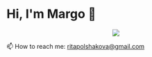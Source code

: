 # Hi, I'm Margo 👋

<p align='center'>
   <a href="https://t.me/ritapolsh">
       <img src="https://img.shields.io/badge/Telegram-2CA5E0?style=for-the-badge&logo=telegram&logoColor=white"/>
   </a>
<p align='center'>
 
   📫 How to reach me: <a href='mailto:ritapolshakova@gmail.com'>ritapolshakova@gmail.com</a>
</p>

<!--
**MargoPolsh/MargoPolsh** is a ✨ _special_ ✨ repository because its `README.md` (this file) appears on your GitHub profile.

Here are some ideas to get you started:

- 🔭 I’m currently working on ...
- 🌱 I’m currently learning ...
- 👯 I’m looking to collaborate on ...
- 🤔 I’m looking for help with ...
- 💬 Ask me about ...
- 📫 How to reach me: ...
- 😄 Pronouns: ...
- ⚡ Fun fact: ...
-->
